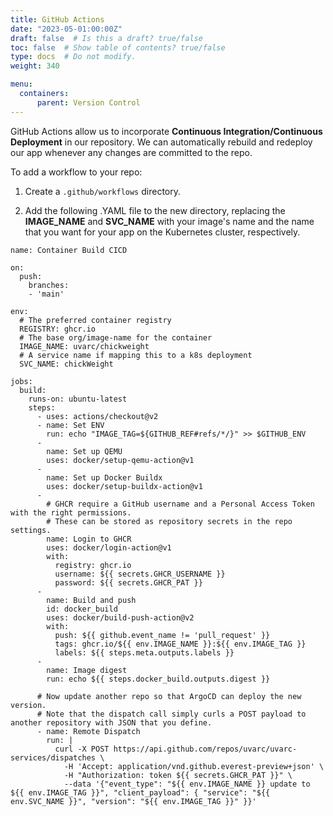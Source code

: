 ```yaml
---
title: GitHub Actions
date: "2023-05-01:00:00Z"
draft: false  # Is this a draft? true/false
toc: false  # Show table of contents? true/false
type: docs  # Do not modify.
weight: 340

menu:
  containers:
      parent: Version Control
---
```


GitHub Actions allow us to incorporate **Continuous Integration/Continuous Deployment** in our repository. We can automatically rebuild and redeploy our app whenever any changes are committed to the repo.

To add a workflow to your repo:

1. Create a `.github/workflows` directory.

2. Add the following .YAML file to the new directory, replacing the **IMAGE_NAME** and **SVC_NAME** with your image's name and the name that you want for your app on the Kubernetes cluster, respectively.

```
name: Container Build CICD

on:
  push:
    branches:
    - 'main'

env:
  # The preferred container registry
  REGISTRY: ghcr.io
  # The base org/image-name for the container
  IMAGE_NAME: uvarc/chickweight
  # A service name if mapping this to a k8s deployment
  SVC_NAME: chickWeight

jobs:
  build:
    runs-on: ubuntu-latest
    steps:
      - uses: actions/checkout@v2
      - name: Set ENV
        run: echo "IMAGE_TAG=${GITHUB_REF#refs/*/}" >> $GITHUB_ENV
      -
        name: Set up QEMU
        uses: docker/setup-qemu-action@v1
      -
        name: Set up Docker Buildx
        uses: docker/setup-buildx-action@v1
      -
        # GHCR require a GitHub username and a Personal Access Token with the right permissions.
        # These can be stored as repository secrets in the repo settings.
        name: Login to GHCR
        uses: docker/login-action@v1
        with:
          registry: ghcr.io
          username: ${{ secrets.GHCR_USERNAME }}
          password: ${{ secrets.GHCR_PAT }}
      -
        name: Build and push
        id: docker_build
        uses: docker/build-push-action@v2
        with:
          push: ${{ github.event_name != 'pull_request' }}
          tags: ghcr.io/${{ env.IMAGE_NAME }}:${{ env.IMAGE_TAG }}
          labels: ${{ steps.meta.outputs.labels }}
      -
        name: Image digest
        run: echo ${{ steps.docker_build.outputs.digest }}

      # Now update another repo so that ArgoCD can deploy the new version.
      # Note that the dispatch call simply curls a POST payload to another repository with JSON that you define.
      - name: Remote Dispatch
        run: |
          curl -X POST https://api.github.com/repos/uvarc/uvarc-services/dispatches \
            -H 'Accept: application/vnd.github.everest-preview+json' \
            -H "Authorization: token ${{ secrets.GHCR_PAT }}" \
            --data '{"event_type": "${{ env.IMAGE_NAME }} update to ${{ env.IMAGE_TAG }}", "client_payload": { "service": "${{ env.SVC_NAME }}", "version": "${{ env.IMAGE_TAG }}" }}'

```